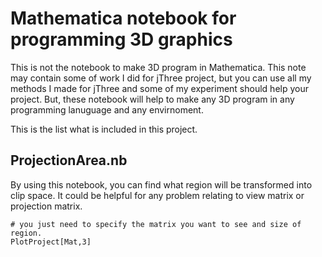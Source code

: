 # Mathematica notebook for programming 3D graphics

This is not the notebook to make 3D program in Mathematica. This note may contain some of work I did for jThree project, but you can use all my methods I made for jThree and some of my experiment should help your project.
But, these notebook will help to make any 3D program in any programming lanuguage and any envirnoment.

This is the list what is included in this project.

## ProjectionArea.nb

By using this notebook, you can find what region will be transformed into clip space.
It could be helpful for any problem relating to view matrix or projection matrix.

``` wolfram
# you just need to specify the matrix you want to see and size of region.
PlotProject[Mat,3]
```
